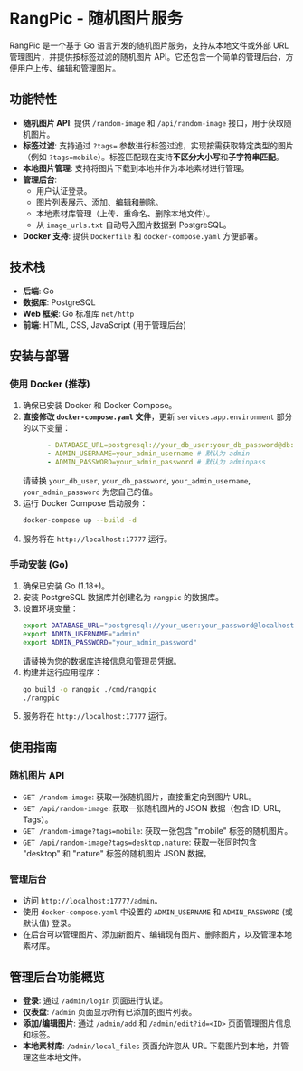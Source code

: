 # RangPic - 随机图片服务

RangPic 是一个基于 Go 语言开发的随机图片服务，支持从本地文件或外部 URL 管理图片，并提供按标签过滤的随机图片 API。它还包含一个简单的管理后台，方便用户上传、编辑和管理图片。

## 功能特性

*   **随机图片 API**: 提供 `/random-image` 和 `/api/random-image` 接口，用于获取随机图片。
*   **标签过滤**: 支持通过 `?tags=` 参数进行标签过滤，实现按需获取特定类型的图片（例如 `?tags=mobile`）。标签匹配现在支持**不区分大小写**和**子字符串匹配**。
*   **本地图片管理**: 支持将图片下载到本地并作为本地素材进行管理。
*   **管理后台**: 
    *   用户认证登录。
    *   图片列表展示、添加、编辑和删除。
    *   本地素材库管理（上传、重命名、删除本地文件）。
    *   从 `image_urls.txt` 自动导入图片数据到 PostgreSQL。
*   **Docker 支持**: 提供 `Dockerfile` 和 `docker-compose.yaml` 方便部署。

## 技术栈

*   **后端**: Go
*   **数据库**: PostgreSQL
*   **Web 框架**: Go 标准库 `net/http`
*   **前端**: HTML, CSS, JavaScript (用于管理后台)

## 安装与部署

### 使用 Docker (推荐)

1.  确保已安装 Docker 和 Docker Compose。
2.  **直接修改 `docker-compose.yaml` 文件**，更新 `services.app.environment` 部分的以下变量：
    ```yaml
          - DATABASE_URL=postgresql://your_db_user:your_db_password@db:5432/rangpic?sslmode=disable
          - ADMIN_USERNAME=your_admin_username # 默认为 admin
          - ADMIN_PASSWORD=your_admin_password # 默认为 adminpass
    ```
    请替换 `your_db_user`, `your_db_password`, `your_admin_username`, `your_admin_password` 为您自己的值。
3.  运行 Docker Compose 启动服务：
    ```bash
    docker-compose up --build -d
    ```
4.  服务将在 `http://localhost:17777` 运行。

### 手动安装 (Go)

1.  确保已安装 Go (1.18+)。
2.  安装 PostgreSQL 数据库并创建名为 `rangpic` 的数据库。
3.  设置环境变量：
    ```bash
    export DATABASE_URL="postgresql://your_user:your_password@localhost:5432/rangpic?sslmode=disable"
    export ADMIN_USERNAME="admin"
    export ADMIN_PASSWORD="your_admin_password"
    ```
    请替换为您的数据库连接信息和管理员凭据。
4.  构建并运行应用程序：
    ```bash
    go build -o rangpic ./cmd/rangpic
    ./rangpic
    ```
5.  服务将在 `http://localhost:17777` 运行。

## 使用指南

### 随机图片 API

*   `GET /random-image`: 获取一张随机图片，直接重定向到图片 URL。
*   `GET /api/random-image`: 获取一张随机图片的 JSON 数据（包含 ID, URL, Tags）。
*   `GET /random-image?tags=mobile`: 获取一张包含 "mobile" 标签的随机图片。
*   `GET /api/random-image?tags=desktop,nature`: 获取一张同时包含 "desktop" 和 "nature" 标签的随机图片 JSON 数据。

### 管理后台

*   访问 `http://localhost:17777/admin`。
*   使用 `docker-compose.yaml` 中设置的 `ADMIN_USERNAME` 和 `ADMIN_PASSWORD` (或默认值) 登录。
*   在后台可以管理图片、添加新图片、编辑现有图片、删除图片，以及管理本地素材库。

## 管理后台功能概览

*   **登录**: 通过 `/admin/login` 页面进行认证。
*   **仪表盘**: `/admin` 页面显示所有已添加的图片列表。
*   **添加/编辑图片**: 通过 `/admin/add` 和 `/admin/edit?id=<ID>` 页面管理图片信息和标签。
*   **本地素材库**: `/admin/local_files` 页面允许您从 URL 下载图片到本地，并管理这些本地文件。
